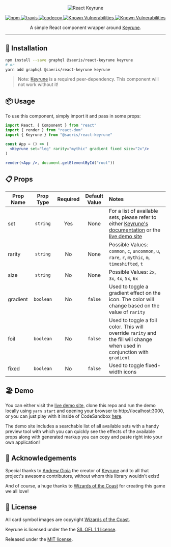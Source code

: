 <p align="center">
  <img alt="React Keyrune" src="https://raw.githubusercontent.com/Saeris/react-keyrune/master/resources/header.png" style="max-width:100%;"/>
</p>
<p align="center">
  <a href="https://www.npmjs.org/package/@saeris/react-keyrune">
    <img src="https://img.shields.io/npm/v/@saeris/react-keyrune.svg?style=flat" alt="npm">
  </a>
  <a href="https://travis-ci.org/Saeris/react-keyrune">
    <img src="https://travis-ci.org/Saeris/react-keyrune.svg?branch=master" alt="travis">
  </a>
  <a href="https://codecov.io/gh/Saeris/react-keyrune">
    <img src="https://codecov.io/gh/Saeris/react-keyrune/branch/master/graph/badge.svg" alt="codecov"/>
  </a>
  <a href="https://snyk.io/test/github/Saeris/react-keyrune?targetFile=package.json">
    <img src="https://snyk.io/test/github/Saeris/react-keyrune/badge.svg?targetFile=package.json" alt="Known Vulnerabilities">
  </a>
  <a href="https://greenkeeper.io/">
    <img src="https://badges.greenkeeper.io/Saeris/react-keyrune.svg" alt="Known Vulnerabilities" alt="greenkeeper">
  </a>
</p>
<p align="center">A simple React component wrapper around <a href="https://github.com/andrewgioia/Keyrune">Keyrune</a>.</p>

---

## 🔧 Installation

```bash
npm install --save graphql @saeris/react-keyrune keyrune
# or
yarn add graphql @saeris/react-keyrune keyrune
```

> Note: [Keyrune](https://github.com/andrewgioia/Keyrune) is a required peer-dependency. This component will not work without it!

## 📦 Usage

To use this component, simply import it and pass in some props:

```jsx
import React, { Component } from "react"
import { render } from "react-dom"
import { Keyrune } from "@saeris/react-keyrune"

const App = () => (
  <Keyrune set="leg" rarity="mythic" gradient fixed size="2x"/>
)

render(<App />, document.getElementById("root"))
```

## 📋 Props

Prop Name | Prop Type | Required | Default Value | Notes
----------|:---------:|:--------:|:-------------:|:-----
set       | `string`  | Yes      | None          | For a list of available sets, please refer to either [Keyrune's documentation](https://andrewgioia.github.io/Keyrune/icons.html) or the [live demo site](https://react-keyrune.saeris.io)
rarity     | `string`  | No       | None          | Possible Values: `common`, `c`, `uncommon`, `u`, `rare`, `r`, `mythic`, `m`, `timeshifted`, `t`
size      | `string`  | No       | None          | Possible Values: `2x`, `3x`, `4x`, `5x`, `6x`
gradient  | `boolean` | No       | `false`       | Used to toggle a gradient effect on the icon. The color will change based on the value of `rarity`
foil      | `boolean` | No       | `false`       | Used to toggle a foil color. This will override `rarity` and the fill will change when used in conjunction with `gradient`
fixed     | `boolean` | No       | `false`       | Used to toggle fixed-width icons


## 🏖️ Demo

You can either visit the [live demo site](https://react-keyrune.saeris.io), clone this repo and run the demo locally using `yarn start` and opening your browser to http://localhost:3000, or you can just play with it inside of CodeSandbox [here](https://codesandbox.io/s/github/Saeris/react-keyrune/tree/master/demo).

The demo site includes a searchable list of all available sets with a handy preview tool with which you can quickly see the effects of the available props along with generated markup you can copy and paste right into your own application!

## 📣 Acknowledgements

Special thanks to [Andrew Gioia](https://github.com/andrewgioia) the creator of [Keyrune](https://github.com/andrewgioia/Keyrune) and to all that project's awesome contributors, without whom this library wouldn't exist!

And of course, a huge thanks to [Wizards of the Coast](http://magicthegathering.com) for creating this game we all love!

## 🥂 License

All card symbol images are copyright [Wizards of the Coast](http://magicthegathering.com).

Keyrune is licensed under the the [SIL OFL 1.1 license](http://scripts.sil.org/OFL).

Released under the [MIT license](https://github.com/Saeris/graphql-scalars/blob/master/LICENSE.md).
